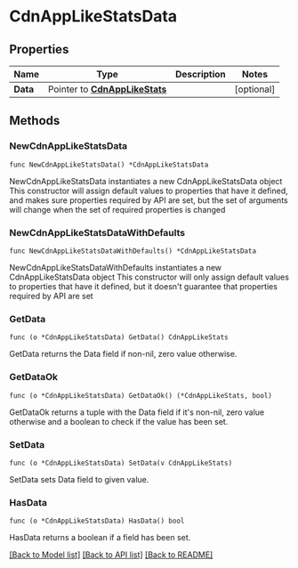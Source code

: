 # CdnAppLikeStatsData

## Properties

Name | Type | Description | Notes
------------ | ------------- | ------------- | -------------
**Data** | Pointer to [**CdnAppLikeStats**](CdnAppLikeStats.md) |  | [optional] 

## Methods

### NewCdnAppLikeStatsData

`func NewCdnAppLikeStatsData() *CdnAppLikeStatsData`

NewCdnAppLikeStatsData instantiates a new CdnAppLikeStatsData object
This constructor will assign default values to properties that have it defined,
and makes sure properties required by API are set, but the set of arguments
will change when the set of required properties is changed

### NewCdnAppLikeStatsDataWithDefaults

`func NewCdnAppLikeStatsDataWithDefaults() *CdnAppLikeStatsData`

NewCdnAppLikeStatsDataWithDefaults instantiates a new CdnAppLikeStatsData object
This constructor will only assign default values to properties that have it defined,
but it doesn't guarantee that properties required by API are set

### GetData

`func (o *CdnAppLikeStatsData) GetData() CdnAppLikeStats`

GetData returns the Data field if non-nil, zero value otherwise.

### GetDataOk

`func (o *CdnAppLikeStatsData) GetDataOk() (*CdnAppLikeStats, bool)`

GetDataOk returns a tuple with the Data field if it's non-nil, zero value otherwise
and a boolean to check if the value has been set.

### SetData

`func (o *CdnAppLikeStatsData) SetData(v CdnAppLikeStats)`

SetData sets Data field to given value.

### HasData

`func (o *CdnAppLikeStatsData) HasData() bool`

HasData returns a boolean if a field has been set.


[[Back to Model list]](../README.md#documentation-for-models) [[Back to API list]](../README.md#documentation-for-api-endpoints) [[Back to README]](../README.md)


